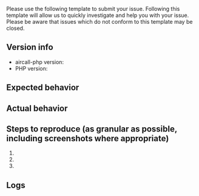 Please use the following template to submit your issue. Following this template will allow us to quickly investigate and help you with your issue. Please be aware that issues which do not conform to this template may be closed.


## Version info
  - aircall-php version:
  - PHP version:

## Expected behavior

## Actual behavior

## Steps to reproduce (as granular as possible, including screenshots where appropriate)
 1. 
 2. 
 3. 

## Logs
